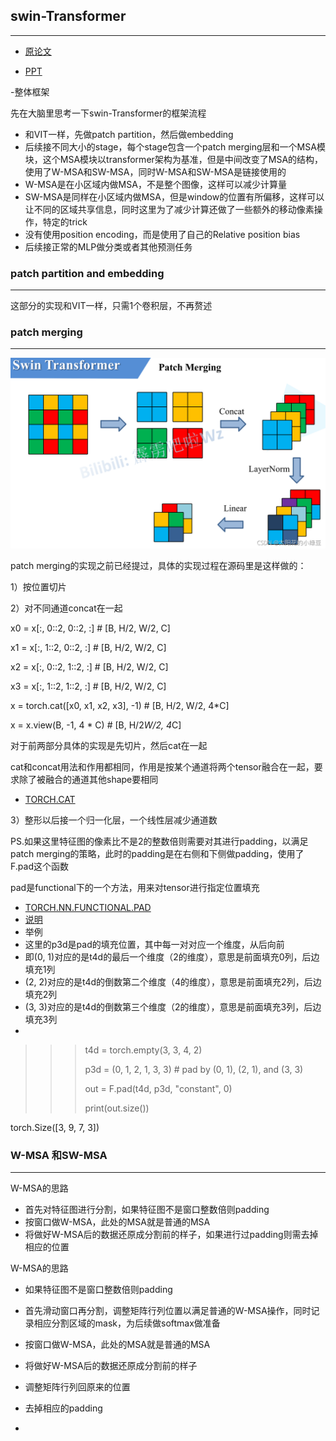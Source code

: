 ## swin-Transformer
***

- [原论文](https://github.com/wmhwmh521/reading-paper/blob/main/paper/swin%20transformer/6swin%20transformer.pdf)

- [PPT](https://github.com/wmhwmh521/reading-paper/blob/main/paper/swin%20transformer/Swin-transformer.pdf)

-整体框架

先在大脑里思考一下swin-Transformer的框架流程

* 和VIT一样，先做patch partition，然后做embedding
* 后续接不同大小的stage，每个stage包含一个patch merging层和一个MSA模块，这个MSA模块以transformer架构为基准，但是中间改变了MSA的结构，使用了W-MSA和SW-MSA，同时W-MSA和SW-MSA是链接使用的
* W-MSA是在小区域内做MSA，不是整个图像，这样可以减少计算量
* SW-MSA是同样在小区域内做MSA，但是window的位置有所偏移，这样可以让不同的区域共享信息，同时这里为了减少计算还做了一些额外的移动像素操作，特定的trick
* 没有使用position encoding，而是使用了自己的Relative position bias
* 后续接正常的MLP做分类或者其他预测任务


### patch partition and embedding
***
这部分的实现和VIT一样，只需1个卷积层，不再赘述


### patch merging
***

![image](https://github.com/wmhwmh521/reading-paper/blob/main/paper/swin%20transformer/2.png)

patch merging的实现之前已经提过，具体的实现过程在源码里是这样做的：

1）按位置切片

2）对不同通道concat在一起

x0 = x[:, 0::2, 0::2, :]  # [B, H/2, W/2, C]

x1 = x[:, 1::2, 0::2, :]  # [B, H/2, W/2, C]

x2 = x[:, 0::2, 1::2, :]  # [B, H/2, W/2, C]

x3 = x[:, 1::2, 1::2, :]  # [B, H/2, W/2, C]

x = torch.cat([x0, x1, x2, x3], -1)  # [B, H/2, W/2, 4*C]

x = x.view(B, -1, 4 * C)  # [B, H/2*W/2, 4*C]

对于前两部分具体的实现是先切片，然后cat在一起

cat和concat用法和作用都相同，作用是按某个通道将两个tensor融合在一起，要求除了被融合的通道其他shape要相同
- [TORCH.CAT](https://pytorch.org/docs/stable/generated/torch.nn.functional.pad.html?highlight=pad#torch.nn.functional.pad)

3）整形以后接一个归一化层，一个线性层减少通道数

PS.如果这里特征图的像素比不是2的整数倍则需要对其进行padding，以满足patch merging的策略，此时的padding是在右侧和下侧做padding，使用了F.pad这个函数

pad是functional下的一个方法，用来对tensor进行指定位置填充
- [TORCH.NN.FUNCTIONAL.PAD](https://pytorch.org/docs/stable/generated/torch.nn.functional.pad.html?highlight=pad#torch.nn.functional.pad)
- [说明](https://zhuanlan.zhihu.com/p/358599463)
- 举例
- 这里的p3d是pad的填充位置，其中每一对对应一个维度，从后向前
- 即(0, 1)对应的是t4d的最后一个维度（2的维度），意思是前面填充0列，后边填充1列
- (2, 2)对应的是t4d的倒数第二个维度（4的维度），意思是前面填充2列，后边填充2列
- (3, 3)对应的是t4d的倒数第三个维度（2的维度），意思是前面填充3列，后边填充3列
- 
>>> t4d = torch.empty(3, 3, 4, 2)
>>> 
>>> p3d = (0, 1, 2, 1, 3, 3) # pad by (0, 1), (2, 1), and (3, 3)
>>> 
>>> out = F.pad(t4d, p3d, "constant", 0)
>>> 
>>> print(out.size())
>>> 
torch.Size([3, 9, 7, 3])

### W-MSA 和SW-MSA
***

W-MSA的思路
- 首先对特征图进行分割，如果特征图不是窗口整数倍则padding
- 按窗口做W-MSA，此处的MSA就是普通的MSA
- 将做好W-MSA后的数据还原成分割前的样子，如果进行过padding则需去掉相应的位置

W-MSA的思路
- 如果特征图不是窗口整数倍则padding
- 首先滑动窗口再分割，调整矩阵行列位置以满足普通的W-MSA操作，同时记录相应分割区域的mask，为后续做softmax做准备
- 按窗口做W-MSA，此处的MSA就是普通的MSA
- 将做好W-MSA后的数据还原成分割前的样子
- 调整矩阵行列回原来的位置
- 去掉相应的padding



- 
